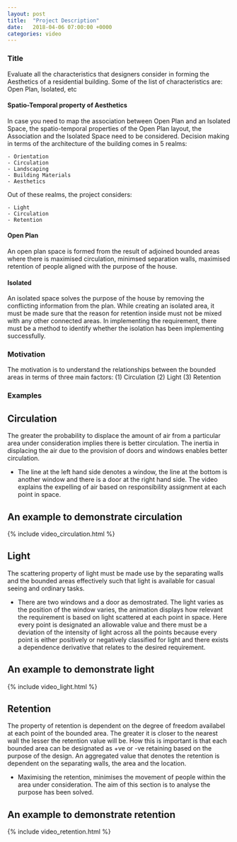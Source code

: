 ```yaml
---
layout: post
title:  "Project Description"
date:   2018-04-06 07:00:00 +0000
categories: video
---
```


### Title
Evaluate all the characteristics that designers consider in forming the Aesthetics of a residential building. Some of the list of characteristics are: Open Plan, Isolated, etc

#### Spatio-Temporal property of Aesthetics
In case you need to map the association between Open Plan and an Isolated Space, the spatio-temporal properties of the Open Plan layout, the Association and the Isolated Space need to be considered. Decision making in terms of the architecture of the building comes in 5 realms:

    - Orientation
    - Circulation
    - Landscaping
    - Building Materials
    - Aesthetics

Out of these realms, the project considers:

    - Light
    - Circulation
    - Retention

#### Open Plan
An open plan space is formed from the result of adjoined bounded areas where there is maximised circulation, minimsed separation walls, maximised retention of people aligned with the purpose of the house. 

#### Isolated
An isolated space solves the purpose of the house by removing the conflicting information from the plan. While creating an isolated area, it must be made sure that the reason for retention inside must not be mixed with any other connected areas. In implementing the requirement, there must be a method to identify whether the isolation has been implementing successfully.

### Motivation
The motivation is to understand the relationships between the bounded areas in terms of three main factors:
    (1) Circulation
    (2) Light
    (3) Retention

### Examples

Circulation
-----------
The greater the probability to displace the amount of air from a particular area under consideration implies there is better circulation. The inertia in displacing the air due to the provision of doors and windows enables better circulation.

* The line at the left hand side denotes a window, the line at the bottom is another window and there is a door at the right hand side. The video explains the expelling of air based on responsibility assignment at each point in space.

An example to demonstrate circulation
-------------------------------------

{% include video_circulation.html %}

Light
-----
The scattering property of light must be made use by the separating walls and the bounded areas effectively such that light is available for casual seeing and ordinary tasks. 

* There are two windows and a door as demostrated. The light varies as the position of the window varies, the animation displays how relevant the requirement is based on light scattered at each point in space. Here every point is designated an allowable value and there must be a deviation of the intensity of light across all the points because every point is either positively or negatively classified for light and there exists a dependence derivative that relates to the desired requirement.

An example to demonstrate light
-------------------------------

{% include video_light.html %}

Retention
---------
The property of retention is dependent on the degree of freedom availabel at each point of the bounded area. The greater it is closer to the nearest wall the lesser the retention value will be. How this is important is that each bounded area can be designated as +ve or -ve retaining based on the purpose of the design. An aggregated value that denotes the retention is dependent on the separating walls, the area and the location.

* Maximising the retention, minimises the movement of people within the area under consideration. The aim of this section is to analyse the purpose has been solved. 

An example to demonstrate retention
-----------------------------------

{% include video_retention.html %}